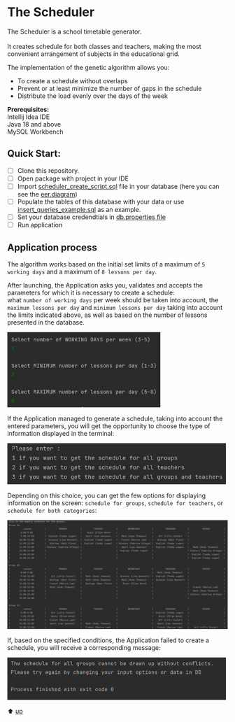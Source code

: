 
# The Scheduler <a name="The_Scheduler"></a> 

The Scheduler is a school timetable generator.<br>  
It creates schedule for both classes and teachers, making the most convenient arrangement of subjects in the educational grid.

The implementation of the genetic algorithm allows you:
- To create a schedule without overlaps
- Prevent or at least minimize the number of gaps in the schedule
- Distribute the load evenly over the days of the week

**Prerequisites:** <br> 
Intellij Idea IDE  <br> 
Java 18 and above <br> 
MySQL Workbench 

## Quick Start:
- [ ] Clone this repository.
- [ ] Open package with project in your IDE
- [ ] Import [scheduler_create_script.sql](https://github.com/yana-glt/scheduler/blob/prerelease/src/main/resources/db/scheduler_create_script.sql) file in your database (here you can see the [eer.diagram](https://github.com/yana-glt/scheduler/blob/prerelease/src/main/resources/db/scheduler_eer_diagram.png))
- [ ] Populate the tables of this database with your data or use [insert_queries_example.sql](https://github.com/yana-glt/scheduler/blob/prerelease/src/main/resources/db/insert_queries_example.sql) as an example.
- [ ] Set your database credendtials in [db.properties file](https://github.com/yana-glt/scheduler/blob/prerelease/src/main/resources/db.properties)
- [ ] Run application

## Application process
The algorithm works based on the initial set limits of a maximum of `5 working days` and a maximum of `8 lessons per day`.

After launching, the Application asks you, validates and accepts the parameters for which it is necessary to create a schedule: <br>
what `number of working days` per week should be taken into account, the `maximum lessons per day` and `minimum lessons per day` taking into account the limits indicated above, as well as based on the number of lessons presented in the database.

<img src="https://github.com/yana-glt/scheduler/blob/prerelease/src/main/resources/forReadme/scanner_input.jpg" width="350">

If the Application managed to generate a schedule, taking into account the entered parameters,
you will get the opportunity to choose the type of information displayed in the terminal:

<img src="https://github.com/yana-glt/scheduler/blob/prerelease/src/main/resources/forReadme/ask_about_output.jpg" width="500">

Depending on this choice, you can get the few options for displaying information on the screen: 
`schedule for groups`, `schedule for teachers`, or `schedule for both categories`:

<img src="https://github.com/yana-glt/scheduler/blob/prerelease/src/main/resources/forReadme/sample_output.PNG" width="700">

If, based on the specified conditions, the Application failed to create a schedule, you will receive a corresponding message:

<img src="https://github.com/yana-glt/scheduler/blob/prerelease/src/main/resources/forReadme/message.PNG" width="500">

:arrow_up: [up](#The_Scheduler)
